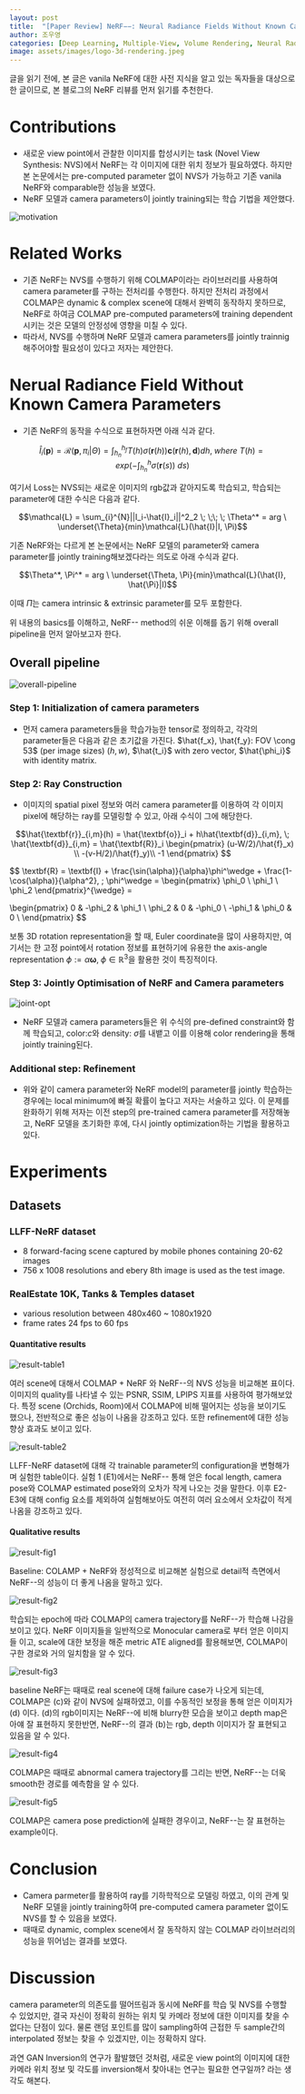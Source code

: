 ```yaml
---
layout: post
title:  "[Paper Review] NeRF−−: Neural Radiance Fields Without Known Camera Parameters"
author: 조우영
categories: [Deep Learning, Multiple-View, Volume Rendering, Neural Radiance Fields, Camera parameters]
image: assets/images/logo-3d-rendering.jpeg
---
```


글을 읽기 전에, 본 글은 vanila NeRF에 대한 사전 지식을 알고 있는 독자들을 대상으로한 글이므로, 본 블로그의 NeRF 리뷰를 먼저 읽기를 추천한다.

# Contributions
- 새로운 view point에서 관찰한 이미지를 합성시키는 task (Novel View Synthesis: NVS)에서 NeRF는 각 이미지에 대한 위치 정보가 필요하였다. 하지만 본 논문에서는 pre-computed parameter 없이 NVS가 가능하고 기존 vanila NeRF와 comparable한 성능을 보였다.  
- NeRF 모델과 camera parameters이 jointly training되는 학습 기법을 제안했다.

![motivation](/assets/posts/3d-rendering/nerf--/motivation.PNG)

# Related Works

- 기존 NeRF는 NVS를 수행하기 위해 COLMAP이라는 라이브러리를 사용하여 camera parameter를 구하는 전처리를 수행한다. 하지만 전처리 과정에서 COLMAP은 dynamic & complex scene에 대해서 완벽히 동작하지 못하므로, NeRF로 하여금 COLMAP pre-computed parameters에 training dependent 시키는 것은 모델의 안정성에 영향을 미칠 수 있다.
- 따라서, NVS를 수행하며 NeRF 모델과 camera parameters를 jointly trainnig해주어야할 필요성이 있다고 저자는 제안한다.  

# Nerual Radiance Field Without Known Camera Parameters

- 기존 NeRF의 동작을 수식으로 표현하자면 아래 식과 같다.

$$ \hat{I}_i(\textbf{p}) = \mathcal{R}(\textbf{p}, \pi_i|\Theta) = \int_{h_n}^{h_f}T(h)\sigma(\textbf{r}(h))\textbf{c}(\textbf{r}(h), \textbf{d})dh, \; where \ T(h)= exp(-\int_{h_n}^{h}\sigma(\textbf{r}(s)) \ ds) $$

여기서 Loss는 NVS되는 새로운 이미지의 rgb값과 같아지도록 학습되고, 학습되는 parameter에 대한 수식은 다음과 같다.

$$\mathcal{L} = \sum_{i}^{N}||I_i-\hat{I}_i||^2_2 \; \;\;  \; \Theta^* = arg \ \underset{\Theta}{min}\mathcal{L}(\hat{I}|I, \Pi)$$

기존 NeRF와는 다르게 본 논문에서는 NeRF 모델의 parameter와 camera parameter를 jointly training해보겠다라는 의도로 아래 수식과 같다.

$$\Theta^*, \Pi^* = arg \ \underset{\Theta, \Pi}{min}\mathcal{L}(\hat{I}, \hat{\Pi}|I)$$

이때 $\Pi$는 camera intrinsic & extrinsic parameter를 모두 포함한다.

위 내용의 basics를 이해하고, NeRF-- method의 쉬운 이해를 돕기 위해 overall pipeline을 먼저 알아보고자 한다.

## Overall pipeline

![overall-pipeline](/assets/posts/3d-rendering/nerf--/overall-pipeline.PNG)

### Step 1: Initialization of camera parameters

- 먼저 camera parameters들을 학습가능한 tensor로 정의하고, 각각의 parameter들은 다음과 같은 초기값을 가진다. $\hat{f_x}, \hat{f_y}: FOV \cong 53$ (per image sizes) $(h, w)$, $\hat{t_i}$ with zero vector, $\hat{\phi_i}$ with identity matrix.

### Step 2: Ray Construction
- 이미지의 spatial pixel 정보와 여러 camera parameter를 이용하여 각 이미지 pixel에 해당하는 ray를 모델링할 수 있고, 아래 수식이 그에 해당한다.

$$\hat{\textbf{r}}_{i,m}(h) = \hat{\textbf{o}}_i + h\hat{\textbf{d}}_{i,m}, \; \hat{\textbf{d}}_{i,m} = \hat{\textbf{R}}_i
\begin{pmatrix}
(u-W/2)/\hat{f}_x) \\
-(v-H/2)/\hat{f}_y)\\
-1
\end{pmatrix}
$$

$$
\textbf{R} = \textbf{I} + \frac{\sin(\alpha)}{\alpha}\phi^\wedge  + \frac{1-\cos(\alpha)}{\alpha^2}, \; \phi^\wedge = \begin{pmatrix}
\phi_0 \\
\phi_1 \\
\phi_2
\end{pmatrix}^{\wedge} =

\begin{pmatrix}
0 & -\phi_2 & \phi_1 \\
\phi_2 & 0 & -\phi_0 \\
-\phi_1 & \phi_0 & 0 \\
\end{pmatrix}
$$

보통 3D rotation representation을 할 때, Euler coordinate을 많이 사용하지만, 여기서는 한 고정 point에서 rotation 정보를 표현하기에 유용한 the axis-angle representation $\phi := \alpha \mathbf{\omega}, \; \phi \in \mathbb{R}^3$을 활용한 것이 특징적이다.

### Step 3: Jointly Optimisation of NeRF and Camera parameters

![joint-opt](/assets/posts/3d-rendering/nerf--/joint-opt.PNG)

- NeRF 모델과 camera parameters들은 위 수식의 pre-defined constraint와 함께 학습되고, color:$c$와 density: $\sigma$를 내뱉고 이를 이용해 color rendering을 통해 jointly training된다.  

### Additional step: Refinement

- 위와 같이 camera parameter와 NeRF model의 parameter를 jointly 학습하는 경우에는 local minimum에 빠질 확률이 높다고 저자는 서술하고 있다. 이 문제를 완화하기 위해 저자는 이전 step의 pre-trained camera parameter를 저장해놓고, NeRF 모델을 초기화한 후에, 다시 jointly optimization하는 기법을 활용하고 있다.


# Experiments

## Datasets

### LLFF-NeRF dataset

- 8 forward-facing scene captured by mobile phones containing 20-62 images
- 756 x 1008 resolutions and ebery 8th image is used as the test image.

### RealEstate 10K, Tanks & Temples dataset

- various resolution between 480x460 ~ 1080x1920
- frame rates 24 fps to 60 fps


#### Quantitative results

![result-table1](/assets/posts/3d-rendering/nerf--/result-table1.PNG)

여러 scene에 대해서 COLMAP + NeRF 와 NeRF--의 NVS 성능을 비교해본 표이다. 이미지의 quality를 나타낼 수 있는 PSNR, SSIM, LPIPS 지표를 사용하여 평가해보았다. 특정 scene (Orchids, Room)에서 COLMAP에 비해 떨어지는 성능을 보이기도 했으나, 전반적으로 좋은 성능이 나옴을 강조하고 있다. 또한 refinement에 대한 성능 향상 효과도 보이고 있다.

![result-table2](/assets/posts/3d-rendering/nerf--/result-table2.PNG)

LLFF-NeRF dataset에 대해 각 trainable parameter의 configuration을 변형해가며 실험한 table이다. 실험 1 (E1)에서는 NeRF-- 통해 얻은 focal length, camera pose와 COLMAP estimated pose와의 오차가 작게 나오는 것을 말한다. 이후 E2-E3에 대해 config 요소를 제외하여 실험해보아도 여전히 여러 요소에서 오차값이 적게 나옴을 강조하고 있다.

#### Qualitative results

![result-fig1](/assets/posts/3d-rendering/nerf--/result-fig1.PNG)

Baseline: COLAMP + NeRF와 정성적으로 비교해본 실험으로 detail적 측면에서 NeRF--의 성능이 더 좋게 나옴을 말하고 있다.

![result-fig2](/assets/posts/3d-rendering/nerf--/result-fig2.PNG)

학습되는 epoch에 따라 COLMAP의 camera trajectory를 NeRF--가 학습해 나감을 보이고 있다. NeRF 이미지들을 일반적으로 Monocular camera로 부터 얻은 이미지들 이고, scale에 대한 보정을 해준 metric ATE aligned를 활용해보면, COLMAP이 구한 경로와 거의 일치함을 알 수 있다.

![result-fig3](/assets/posts/3d-rendering/nerf--/result-fig3.PNG)

baseline NeRF는 때때로 real scene에 대해 failure case가 나오게 되는데, COLMAP은 (c)와 같이 NVS에 실패하였고, 이를 수동적인 보정을 통해 얻은 이미지가 (d)
이다. (d)의 rgb이미지는 NeRF--에 비해 blurry한 모습을 보이고 depth map은 아얘 잘 표현하지 못한반면, NeRF--의 결과 (b)는 rgb, depth 이미지가 잘 표현되고 있음을 알 수 있다.

![result-fig4](/assets/posts/3d-rendering/nerf--/result-fig4.PNG)

COLMAP은 때때로 abnormal camera trajectory를 그리는 반면, NeRF--는 더욱 smooth한 경로를 예측함을 알 수 있다.  

![result-fig5](/assets/posts/3d-rendering/nerf--/result-fig5.PNG)

COLMAP은 camera pose prediction에 실패한 경우이고, NeRF--는 잘 표현하는 example이다.

# Conclusion

- Camera parmeter를 활용하여 ray를 기하학적으로 모델링 하였고, 이의 관계 및 NeRF 모델을 jointly training하여 pre-computed camera parameter 없이도 NVS를 할 수 있음을 보였다.
- 때때로 dynamic, complex scene에서 잘 동작하지 않는 COLMAP 라이브러리의 성능을 뛰어넘는 결과를 보였다.


# Discussion

camera parameter의 의존도를 떨어뜨림과 동시에 NeRF를 학습 및 NVS를 수행할 수 있었지만, 결국 자신이 정확히 원하는 위치 및 카메라 정보에 대한 이미지를 찾을 수 없다는 단점이 있다. 물론 랜덤 포인트를 많이 sampling하여 근접한 두 sample간의 interpolated 정보는 찾을 수 있겠지만, 이는 정확하지 않다.

과연 GAN Inversion의 연구가 활발했던 것처럼, 새로운 view point의 이미지에 대한 카메라 위치 정보 및 각도를 inversion해서 찾아내는 연구는 필요한 연구일까? 라는 생각도 해본다.
